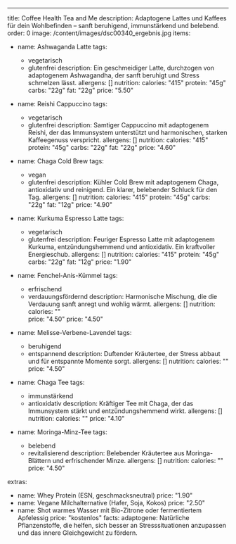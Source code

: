 ---
title: Coffee Health Tea and Me
description: Adaptogene Lattes und Kaffees für dein Wohlbefinden – sanft beruhigend, immunstärkend und belebend.
order: 0
image: /content/images/dsc00340_ergebnis.jpg
items:
  - name: Ashwaganda Latte
    tags:
      - vegetarisch
      - glutenfrei
    description: Ein geschmeidiger Latte, durchzogen von adaptogenem Ashwagandha, der sanft beruhigt und Stress schmelzen lässt.
    allergens: []
    nutrition:
      calories: "415"
      protein: "45g"
      carbs: "22g"
      fat: "22g"
    price: "5.50"
  - name: Reishi Cappuccino
    tags:
      - vegetarisch
      - glutenfrei
    description: Samtiger Cappuccino mit adaptogenem Reishi, der das Immunsystem unterstützt und harmonischen, starken Kaffeegenuss verspricht.
    allergens: []
    nutrition:
      calories: "415"
      protein: "45g"
      carbs: "22g"
      fat: "22g"
    price: "4.60"
  - name: Chaga Cold Brew
    tags:
      - vegan
      - glutenfrei
    description: Kühler Cold Brew mit adaptogenem Chaga, antioxidativ und reinigend. Ein klarer, belebender Schluck für den Tag.
    allergens: []
    nutrition:
      calories: "415"
      protein: "45g"
      carbs: "22g"
      fat: "12g"
    price: "4.90"
  - name: Kurkuma Espresso Latte
    tags:
      - vegetarisch
      - glutenfrei
    description: Feuriger Espresso Latte mit adaptogenem Kurkuma, entzündungshemmend und antioxidativ. Ein kraftvoller Energieschub.
    allergens: []
    nutrition:
      calories: "415"
      protein: "45g"
      carbs: "22g"
      fat: "12g"
    price: "1.90"
 - name: Fenchel-Anis-Kümmel
    tags:
      - erfrischend
      - verdauungsfördernd
    description: Harmonische Mischung, die die Verdauung sanft anregt und wohlig wärmt.
    allergens: []
    nutrition:  
      calories: ""  
    price: "4.50"
   price: "4.50"

  - name: Melisse-Verbene-Lavendel
    tags:
      - beruhigend
      - entspannend
    description: Duftender Kräutertee, der Stress abbaut und für entspannte Momente sorgt.
    allergens: []
    nutrition:
      calories: ""
    price: "4.50"
  - name: Chaga Tee
    tags:
      - immunstärkend
      - antioxidativ
    description: Kräftiger Tee mit Chaga, der das Immunsystem stärkt und entzündungshemmend wirkt.
    allergens: []
    nutrition:
      calories: ""
    price: "4.10"
  - name: Moringa-Minz-Tee
    tags:
      - belebend
      - revitalisierend
    description: Belebender Kräutertee aus Moringa-Blättern und erfrischender Minze.
    allergens: []
    nutrition:
      calories: ""
    price: "4.50"

extras:
  - name: Whey Protein (ESN, geschmacksneutral)
    price: "1.90"
  - name: Vegane Milchalternative (Hafer, Soja, Kokos)
    price: "2.50"
  - name: Shot warmes Wasser mit Bio-Zitrone oder fermentiertem Apfelessig
    price: "kostenlos"
facts:
  adaptogene: Natürliche Pflanzenstoffe, die helfen, sich besser an Stresssituationen anzupassen und das innere Gleichgewicht zu fördern.
